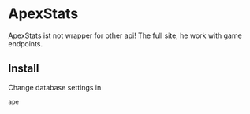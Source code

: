 [logo]: https://leonardo.osnova.io/9aae0b4a-3948-b5a9-723e-ab400cc5f22d/-/resize/700/ "ApexStats Logo"

# ApexStats

ApexStats ist not wrapper for other api! The full site, he work with game endpoints. 

## Install

Change database settings in 
```
ape
```
